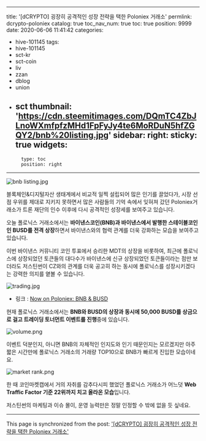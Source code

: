 
---
title: '[dCRYPTO] 굉장히 공격적인 성장 전략을 택한 Poloniex 거래소'
permlink: dcrypto-poloniex
catalog: true
toc_nav_num: true
toc: true
position: 9999
date: 2020-06-06 11:41:42
categories:
- hive-101145
tags:
- hive-101145
- sct-kr
- sct-coin
- liv
- zzan
- dblog
- union
- sct
thumbnail: 'https://cdn.steemitimages.com/DQmTC4ZbJLnoWXmfpfzMHd1FpFyJy4te6MoRDuN5hfZGQY2/bnb%20listing.jpg'
sidebar:
    right:
        sticky: true
widgets:
    -
        type: toc
        position: right
---


![bnb listing.jpg](https://cdn.steemitimages.com/DQmTC4ZbJLnoWXmfpfzMHd1FpFyJy4te6MoRDuN5hfZGQY2/bnb%20listing.jpg)

블록체인&디지털자산 생태계에서 비교적 일찍 설립되어 많은 인기를 끌었다가, 시장 선점 우위를 제대로 지키지 못하면서 많은 사람들의 기억 속에서 잊혀져 갔던 Poloniex거래소가 트론 재단의 인수 이후에 다시 공격적인 성장세를 보여주고 있습니다.

오늘 폴로닉스 거래소에서는 **바이낸스코인(BNB)과 바이낸스에서 발행한 스테이블코인인 BUSD를 전격 상장**하면서 바이낸스와의 협력 관계를 더욱 강화하는 모습을 보여주고 있습니다. 

이번 바이낸스 커뮤니티 코인 투표에서 승리한 MDT의 상장을 비롯하여, 최근에 폴로닉스에 상장되었던 토큰들의 대다수가 바이낸스에 신규 상장되었던 토큰들이라는 점만 보더라도 저스틴썬이 CZ와의 관계를 더욱 공고히 하는 동시에 폴로닉스를 성장시키겠다는 강력한 의지를 옅볼 수 있습니다.  


![trading.jpg](https://cdn.steemitimages.com/DQmbyvPyze8nqJbJNeEcXBZp4yYM7e152k2zSRuzCJMAqeA/trading.jpg)

- 링크 : [Now on Poloniex: BNB & BUSD](https://medium.com/poloniex/now-on-poloniex-bnb-busd-4759345d9227)

현재 폴로닉스 거래소에서는 **BNB와 BUSD의 상장과 동시에 50,000 BUSD를 상금으로 걸고 트레이딩 토너먼트 이벤트를 진행**중에 있습니다.

![volume.png](https://cdn.steemitimages.com/DQme8Gz9Nmw3U2onzY1pED3HG3XMGeayfRRN1bCSzAs3gKY/volume.png)

이벤트 덕분인지, 아니면 BNB의 자체적인 인지도와 인기 때문인지는 모르겠지만 아주 짧은 시간만에 폴로닉스 거래소의 거래량 TOP10으로 BNB가 빠르게 진입한 모습이네요.

![market rank.png](https://cdn.steemitimages.com/DQmQz9vUBqR8hgBtx4vUh9hTW4eq4AJTaRXPbEMwhUCwuxi/market%20rank.png)

한 때 코인마켓캡에서 거의 자취를 감추다시피 했었던 폴로닉스 거래소가 어느덧 **Web Traffic Factor 기준 22위까지 치고 올라온 모습**입니다. 

저스틴썬의 마케팅과 이슈 몰이, 운영 능력만은 정말 인정할 수 밖에 없을 듯 싶네요.

- - -

This page is synchronized from the post: ['[dCRYPTO] 굉장히 공격적인 성장 전략을 택한 Poloniex 거래소'](https://steemit.com/@donekim/dcrypto-poloniex)
